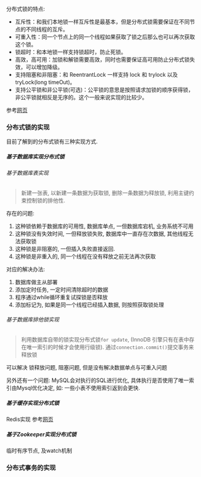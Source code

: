 分布式锁的特点:

* 互斥性：和我们本地锁一样互斥性是最基本，但是分布式锁需要保证在不同节点的不同线程的互斥。
* 可重入性：同一个节点上的同一个线程如果获取了锁之后那么也可以再次获取这个锁。
* 锁超时：和本地锁一样支持锁超时，防止死锁。
* 高效，高可用：加锁和解锁需要高效，同时也需要保证高可用防止分布式锁失效，可以增加降级。
* 支持阻塞和非阻塞：和 ReentrantLock 一样支持 lock 和 trylock 以及 tryLock(long timeOut)。
* 支持公平锁和非公平锁(可选)：公平锁的意思是按照请求加锁的顺序获得锁，非公平锁就相反是无序的。这个一般来说实现的比较少。

参考[网页](https://www.sohu.com/a/258876620_463994)

### 分布式锁的实现

目前了解到的分布式锁有三种实现方式.

##### 基于数据库实现分布式锁

###### 基于数据库表实现

>  新建一张表, 以新建一条数据为获取锁, 删除一条数据为释放锁, 利用主键约束控制锁的排他性.

存在的问题:

1. 这种锁依赖于数据库的可用性, 数据库单点, 一但数据库宕机, 业务系统不可用
2. 这种锁没有失效时间, 一但释放锁失败, 数据库中一直存在次数据, 其他线程无法获取锁
3. 这种锁是非阻塞的, 一但插入失败直接返回.
4. 这种锁是非重入的, 同一个线程在没有释放之前无法再次获取

对应的解决办法:

1. 数据库做主从部署
2. 添加定时任务, 一定时间清除超时的数据
3. 程序通过while循环重复试探锁是否释放
4. 添加标记为, 如果是同一个线程已经插入数据, 则按照获取锁处理

###### 基于数据库排他锁实现

> 利用数据库自带的锁实现分布式锁`for update`, (InnoDB 引擎只有在表中存在唯一索引的时候才会使用行级锁).  通过`connection.commit()`提交事务来释放锁

可以解决 锁释放问题, 阻塞问题, 但是没有解决数据单点与可重入问题

另外还有一个问题: MySQL会对执行的SQL进行优化, 具体执行是否使用了唯一索引由Mysql优化决定, 如: 一些小表不使用索引返到会更快.

##### 基于缓存实现分布式锁

Redis实现 参考[网页](https://www.cnblogs.com/williamjie/p/9395659.html)

##### 基于Zookeeper实现分布式锁

临时有序节点, 及watch机制

###  分布式事务的实现

